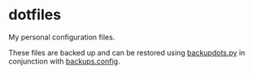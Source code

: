 # dotfiles
My personal configuration files.

These files are backed up and can be restored using [backupdots.py](https://github.com/chrismeyers/python_scripts/blob/master/backupdots.py)
in conjunction with [backups.config](https://github.com/chrismeyers/python_scripts/blob/master/.config/backups.config).

